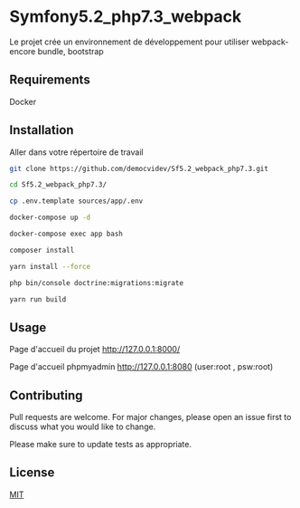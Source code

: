 # Symfony5.2_php7.3_webpack

Le projet crée un environnement de développement pour utiliser webpack-encore bundle, bootstrap


## Requirements

Docker

## Installation

Aller dans votre répertoire de travail

```bash
git clone https://github.com/democvidev/Sf5.2_webpack_php7.3.git

cd Sf5.2_webpack_php7.3/

cp .env.template sources/app/.env

docker-compose up -d

docker-compose exec app bash 

composer install

yarn install --force

php bin/console doctrine:migrations:migrate

yarn run build
```

## Usage

Page d'accueil du projet http://127.0.0.1:8000/

Page d'accueil phpmyadmin http://127.0.0.1:8080 (user:root , psw:root)

## Contributing
Pull requests are welcome. For major changes, please open an issue first to discuss what you would like to change.

Please make sure to update tests as appropriate.

## License
[MIT](https://choosealicense.com/licenses/mit/)